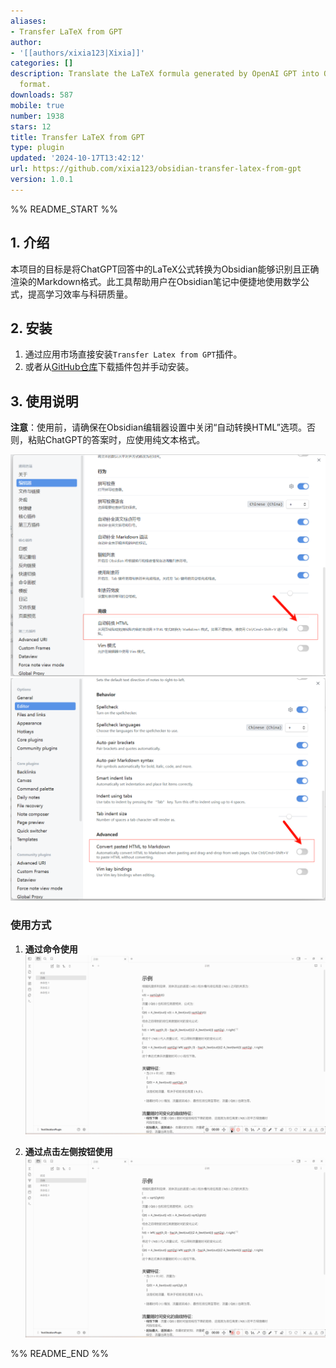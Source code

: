 ```yaml
---
aliases:
- Transfer LaTeX from GPT
author:
- '[[authors/xixia123|Xixia]]'
categories: []
description: Translate the LaTeX formula generated by OpenAI GPT into Obsidian's MathJax
  format.
downloads: 587
mobile: true
number: 1938
stars: 12
title: Transfer LaTeX from GPT
type: plugin
updated: '2024-10-17T13:42:12'
url: https://github.com/xixia123/obsidian-transfer-latex-from-gpt
version: 1.0.1
---
```


%% README_START %%

## 1. 介绍
本项目的目标是将ChatGPT回答中的LaTeX公式转换为Obsidian能够识别且正确渲染的Markdown格式。此工具帮助用户在Obsidian笔记中便捷地使用数学公式，提高学习效率与科研质量。

## 2. 安装
1. 通过应用市场直接安装`Transfer Latex from GPT`插件。
2. 或者从[GitHub仓库](https://github.com/xixia123/obsidian-transfer-latex-from-gpt)下载插件包并手动安装。

## 3. 使用说明
**注意**：使用前，请确保在Obsidian编辑器设置中关闭“自动转换HTML”选项。否则，粘贴ChatGPT的答案时，应使用纯文本格式。

![Obsidian设置](https://github.com/xixia123/obsidian-transfer-latex-from-gpt/blob/master/media/PixPin_2024-11-26_14-18-33.png)  
![关闭HTML转换](https://github.com/xixia123/obsidian-transfer-latex-from-gpt/blob/master/media/PixPin_2024-11-26_14-20-01.png)

### 使用方式
1. **通过命令使用**  
   ![命令使用示例](https://github.com/xixia123/obsidian-transfer-latex-from-gpt/blob/master/media/Command%20line.gif)

2. **通过点击左侧按钮使用**  
   ![按钮使用示例](https://github.com/xixia123/obsidian-transfer-latex-from-gpt/blob/master/media/Click%20button.gif)

%% README_END %%